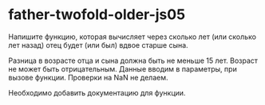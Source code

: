 # father-twofold-older-js05

Напишите функцию, которая вычисляет через сколько лет (или сколько лет назад) отец будет (или был) вдвое старше сына.

Разница в возрасте отца и сына должна быть не меньше 15 лет. Возраст не может быть отрицательным. Данные вводим в параметры, при вызове функции. Проверки на NaN не делаем.

Необходимо добавить документацию для функции.
